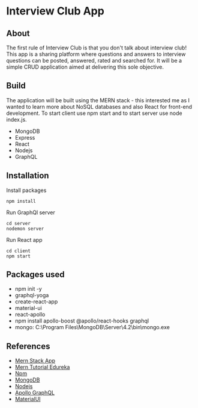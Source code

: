 # Interview Club App

## About

The first rule of Interview Club is that you don't talk about interview club! This app is a sharing platform where questions and answers to interview questions can be posted, answered, rated and searched for. It will be a simple CRUD application aimed at delivering this sole objective.

## Build

The application will be built using the MERN stack - this interested me as I wanted to learn more about NoSQL databases and also React for front-end development. To start client use npm start and to start server use node index.js.

* MongoDB
* Express
* React
* Nodejs
* GraphQL

## Installation

Install packages
```
npm install
```

Run GraphQl server
```
cd server
nodemon server
```

Run React app
```
cd client
npm start
```

## Packages used

* npm init -y
* graphql-yoga
* create-react-app
* material-ui
* react-apollo
* npm install apollo-boost @apollo/react-hooks graphql
* mongo: C:\Program Files\MongoDB\Server\4.2\bin\mongo.exe

## References


* [Mern Stack App](https://www.youtube.com/watch?v=HKqbBrl_fKc&list=PLcCp4mjO-z9_y8lByvIfNgA_F18l-soQv)
* [Mern Tutorial Edureka](https://www.youtube.com/watch?v=rpJO0T08Bnc)
* [Npm](https://www.npmjs.com/get-npm)
* [MongoDB](https://www.mongodb.com/)
* [Nodejs](https://github.com/nodejs/node-gyp#on-windows)
* [Apollo GraphQL](https://www.apollographql.com/docs/graphql-tools/generate-schema/)
* [MaterialUI](https://www.youtube.com/playlist?list=PLcCp4mjO-z98WAu4sd0eVha1g-NMfzHZk)
